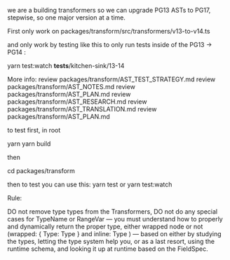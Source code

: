 
we are a building transformers so we can upgrade PG13 ASTs to PG17, stepwise, so one major version at a time.

First only work on packages/transform/src/transformers/v13-to-v14.ts

and only work by testing like this to only run tests inside of the PG13 -> PG14 :

yarn test:watch __tests__/kitchen-sink/13-14

More info:
review packages/transform/AST_TEST_STRATEGY.md
review packages/transform/AST_NOTES.md
review packages/transform/AST_PLAN.md
review packages/transform/AST_RESEARCH.md
review packages/transform/AST_TRANSLATION.md
review packages/transform/AST_PLAN.md

to test first, in root

yarn
yarn build

then

cd packages/transform

then to test you can use this:
yarn test
or
yarn test:watch

Rule:

DO not remove type types from the Transformers, 
DO not do any special cases for TypeName or RangeVar — you must understand how to properly and dynamically return the proper type, either wrapped node or not (wrapped: { Type: Type } and inline: Type ) — based on either by studying the types, letting the type system help you, or as a last resort, using the runtime schema, and looking it up at runtime based on the FieldSpec.